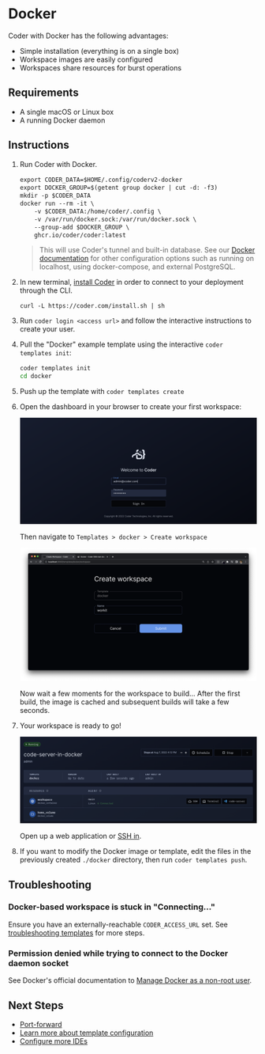 # Docker

Coder with Docker has the following advantages:

- Simple installation (everything is on a single box)
- Workspace images are easily configured
- Workspaces share resources for burst operations

## Requirements

- A single macOS or Linux box
- A running Docker daemon

## Instructions

1. Run Coder with Docker.

    ```shell
    export CODER_DATA=$HOME/.config/coderv2-docker
    export DOCKER_GROUP=$(getent group docker | cut -d: -f3)
    mkdir -p $CODER_DATA
    docker run --rm -it \
        -v $CODER_DATA:/home/coder/.config \
        -v /var/run/docker.sock:/var/run/docker.sock \
        --group-add $DOCKER_GROUP \
        ghcr.io/coder/coder:latest
    ```
    
    > This will use Coder's tunnel and built-in database. See our [Docker documentation](../install/docker.md) for other configuration options such as running on localhost, using docker-compose, and external PostgreSQL.


1.  In new terminal, [install Coder](../install/) in order to connect to your deployment through the CLI.

    ```shell
    curl -L https://coder.com/install.sh | sh
    ```

1.  Run `coder login <access url>` and follow the
    interactive instructions to create your user.

1.  Pull the "Docker" example template using the interactive `coder templates init`:

    ```sh
    coder templates init
    cd docker
    ```

1.  Push up the template with `coder templates create`

1.  Open the dashboard in your browser to create your
    first workspace:

    <img src="../images/quickstart/docker/login.png">

    Then navigate to `Templates > docker > Create workspace`

    <img src="../images/quickstart/docker/create-workspace.png">

    Now wait a few moments for the workspace to build... After the first build,
    the image is cached and subsequent builds will take a few seconds.

1.  Your workspace is ready to go!

    <img src="../images/quickstart/docker/ides.png">

    Open up a web application or [SSH in](../ides.md#ssh-configuration).

1.  If you want to modify the Docker image or template, edit the files in the
    previously created `./docker` directory, then run `coder templates push`.

## Troubleshooting

### Docker-based workspace is stuck in "Connecting..."

Ensure you have an externally-reachable `CODER_ACCESS_URL` set. See [troubleshooting templates](../templates.md#creating-and-troubleshooting-templates) for more steps.

### Permission denied while trying to connect to the Docker daemon socket

See Docker's official documentation to [Manage Docker as a non-root user](https://docs.docker.com/engine/install/linux-postinstall/#manage-docker-as-a-non-root-user).

## Next Steps

- [Port-forward](../networking/port-forwarding.md)
- [Learn more about template configuration](../templates.md)
- [Configure more IDEs](../ides/web-ides.md)
